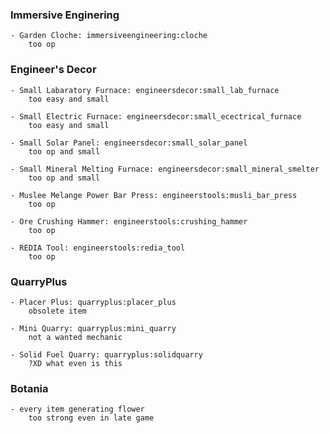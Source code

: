 ### Immersive Enginering

    - Garden Cloche: immersiveengineering:cloche
        too op

### Engineer's Decor

    - Small Labaratory Furnace: engineersdecor:small_lab_furnace
        too easy and small
    
    - Small Electric Furnace: engineersdecor:small_ecectrical_furnace
        too easy and small

    - Small Solar Panel: engineersdecor:small_solar_panel
        too op and small

    - Small Mineral Melting Furnace: engineersdecor:small_mineral_smelter
        too op and small

    - Muslee Melange Power Bar Press: engineerstools:musli_bar_press
        too op

    - Ore Crushing Hammer: engineerstools:crushing_hammer
        too op

    - REDIA Tool: engineerstools:redia_tool
        too op


### QuarryPlus

    - Placer Plus: quarryplus:placer_plus
        obsolete item
    
    - Mini Quarry: quarryplus:mini_quarry
        not a wanted mechanic

    - Solid Fuel Quarry: quarryplus:solidquarry
        ?XD what even is this


### Botania

    - every item generating flower
        too strong even in late game
